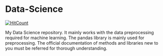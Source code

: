 # Data-Science
[![HitCount](http://hits.dwyl.io/{InamdarAbid}/{Data-Science}.svg)](http://hits.dwyl.io/{InamdarAbid}/{Data-Science})

My Data Science repository.  It mainly works with the data preprocessing required for machine learning.  The pandas library is mainly used for preprocessing. The official documentation of methods and libraries new to you must be referred for thorough understanding.
